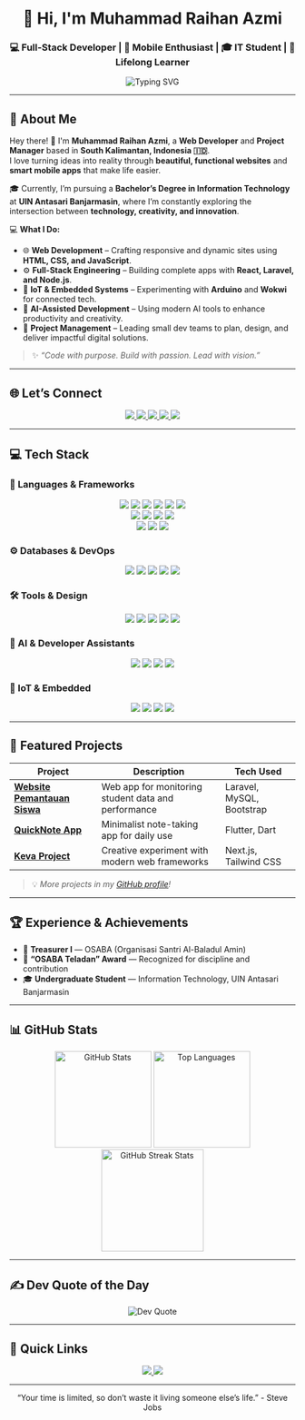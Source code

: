 <!--✨ README by Muhammad Raihan Azmi ✨-->

<h1 align="center">👋 Hi, I'm Muhammad Raihan Azmi</h1>
<h3 align="center">💻 Full-Stack Developer | 📱 Mobile Enthusiast | 🎓 IT Student | 🌱 Lifelong Learner</h3>

<p align="center">
  <img src="https://readme-typing-svg.herokuapp.com?font=Poppins&color=007BFF&size=22&center=true&vCenter=true&width=500&lines=Code.+Learn.+Build.+Inspire.;Turning+ideas+into+impactful+apps;Building+for+the+web+and+beyond" alt="Typing SVG" />
</p>

---

## 🌟 About Me  

Hey there! 👋 I'm **Muhammad Raihan Azmi**, a **Web Developer** and **Project Manager** based in **South Kalimantan, Indonesia 🇮🇩**.  
I love turning ideas into reality through **beautiful, functional websites** and **smart mobile apps** that make life easier.  

🎓 Currently, I’m pursuing a **Bachelor’s Degree in Information Technology** at **UIN Antasari Banjarmasin**, where I’m constantly exploring the intersection between **technology, creativity, and innovation**.  

💻 **What I Do:**  
- 🌐 **Web Development** – Crafting responsive and dynamic sites using **HTML, CSS, and JavaScript**.  
- ⚙️ **Full-Stack Engineering** – Building complete apps with **React, Laravel, and Node.js**.  
- 📡 **IoT & Embedded Systems** – Experimenting with **Arduino** and **Wokwi** for connected tech.  
- 🤖 **AI-Assisted Development** – Using modern AI tools to enhance productivity and creativity.  
- 🧩 **Project Management** – Leading small dev teams to plan, design, and deliver impactful digital solutions.  

> ✨ *“Code with purpose. Build with passion. Lead with vision.”*

---

## 🌐 Let’s Connect

<p align="center">
  <a href="https://instagram.com/m_raihanazmi37" target="_blank">
    <img src="https://img.shields.io/badge/Instagram-%23E4405F.svg?logo=Instagram&logoColor=white&style=for-the-badge" />
  </a>
  <a href="https://www.linkedin.com/in/muhammad-raihan-azmi" target="_blank">
    <img src="https://img.shields.io/badge/LinkedIn-%230077B5.svg?logo=linkedin&logoColor=white&style=for-the-badge" />
  </a>
  <a href="https://discordapp.com/users/Raihan_Azmi37" target="_blank">
    <img src="https://img.shields.io/badge/Discord-%237289DA.svg?logo=discord&logoColor=white&style=for-the-badge" />
  </a>
  <a href="https://github.com/Raihhazmi" target="_blank">
    <img src="https://img.shields.io/badge/GitHub-181717?logo=github&logoColor=white&style=for-the-badge" />
  </a>
  <a href="mailto:raihanazmi37@gmail.com">
    <img src="https://img.shields.io/badge/Gmail-D14836?logo=gmail&logoColor=white&style=for-the-badge" />
  </a>
</p>


---

## 💻 Tech Stack

### 🚀 Languages & Frameworks
<p align="center">
  <img src="https://img.shields.io/badge/HTML5-E34F26?logo=html5&logoColor=white&style=for-the-badge" />
  <img src="https://img.shields.io/badge/CSS3-1572B6?logo=css3&logoColor=white&style=for-the-badge" />
  <img src="https://img.shields.io/badge/JavaScript-F7DF1E?logo=javascript&logoColor=black&style=for-the-badge" />
  <img src="https://img.shields.io/badge/TypeScript-007ACC?logo=typescript&logoColor=white&style=for-the-badge" />
  <img src="https://img.shields.io/badge/PHP-777BB4?logo=php&logoColor=white&style=for-the-badge" />
  <img src="https://img.shields.io/badge/C++-00599C?logo=cplusplus&logoColor=white&style=for-the-badge" />
  <br/>
  <img src="https://img.shields.io/badge/React-61DAFB?logo=react&logoColor=black&style=for-the-badge" />
  <img src="https://img.shields.io/badge/Next.js-000000?logo=next.js&logoColor=white&style=for-the-badge" />
  <img src="https://img.shields.io/badge/Laravel-FF2D20?logo=laravel&logoColor=white&style=for-the-badge" />
  <img src="https://img.shields.io/badge/Node.js-6DA55F?logo=node.js&logoColor=white&style=for-the-badge" />
  <br/>
  <img src="https://img.shields.io/badge/Flutter-02569B?logo=flutter&logoColor=white&style=for-the-badge" />
  <img src="https://img.shields.io/badge/Dart-0175C2?logo=dart&logoColor=white&style=for-the-badge" />
  <img src="https://img.shields.io/badge/Kotlin-7F52FF?logo=kotlin&logoColor=white&style=for-the-badge" />
</p>

### ⚙️ Databases & DevOps
<p align="center">
  <img src="https://img.shields.io/badge/MySQL-4479A1?logo=mysql&logoColor=white&style=for-the-badge" />
  <img src="https://img.shields.io/badge/Firebase-FFCA28?logo=firebase&logoColor=black&style=for-the-badge" />
  <img src="https://img.shields.io/badge/Git-F05032?logo=git&logoColor=white&style=for-the-badge" />
  <img src="https://img.shields.io/badge/GitHub-181717?logo=github&logoColor=white&style=for-the-badge" />
  <img src="https://img.shields.io/badge/Vercel-000000?logo=vercel&logoColor=white&style=for-the-badge" />
</p>

### 🛠️ Tools & Design
<p align="center">
  <img src="https://img.shields.io/badge/VS_Code-0078D7?logo=visual-studio-code&logoColor=white&style=for-the-badge" />
  <img src="https://img.shields.io/badge/Android_Studio-3DDC84?logo=android-studio&logoColor=white&style=for-the-badge" />
  <img src="https://img.shields.io/badge/Figma-F24E1E?logo=figma&logoColor=white&style=for-the-badge" />
  <img src="https://img.shields.io/badge/Postman-FF6C37?logo=postman&logoColor=white&style=for-the-badge" />
  <img src="https://img.shields.io/badge/Trello-0052CC?logo=trello&logoColor=white&style=for-the-badge" />
</p>

### 🤖 AI & Developer Assistants
<p align="center">
  <img src="https://img.shields.io/badge/ChatGPT-00A67E?logo=openai&logoColor=white&style=for-the-badge" />
  <img src="https://img.shields.io/badge/Gemini-8E75B2?logo=google&logoColor=white&style=for-the-badge" />
  <img src="https://img.shields.io/badge/Claude-FFD43B?logo=anthropic&logoColor=black&style=for-the-badge" />
  <img src="https://img.shields.io/badge/Qwen-0078D4?logo=alibabacloud&logoColor=white&style=for-the-badge" />
</p>

### 🔌 IoT & Embedded
<p align="center">
  <img src="https://img.shields.io/badge/Arduino-00979D?logo=arduino&logoColor=white&style=for-the-badge" />
  <img src="https://img.shields.io/badge/Wokwi-FF5733?logo=arduino&logoColor=white&style=for-the-badge" />
  <img src="https://img.shields.io/badge/Arduino%20Uno-008184?logo=arduino&logoColor=white&style=for-the-badge" />
  <img src="https://img.shields.io/badge/Arduino%20IDE-006C6C?logo=arduino&logoColor=white&style=for-the-badge" />
</p>

---

## 📱 Featured Projects

<div align="center">

| Project | Description | Tech Used |
|--------|-------------|----------|
| **[Website Pemantauan Siswa](https://github.com/Raihhazmi)** | Web app for monitoring student data and performance | Laravel, MySQL, Bootstrap |
| **[QuickNote App](https://github.com/Raihhazmi/P4appnavigation_230104040079)** | Minimalist note-taking app for daily use | Flutter, Dart |
| **[Keva Project](https://github.com/Raihhazmi/Keva)** | Creative experiment with modern web frameworks | Next.js, Tailwind CSS |

</div>

> 💡 *More projects in my [GitHub profile](https://github.com/Raihhazmi)!*

---

## 🏆 Experience & Achievements

- 💼 **Treasurer I** — OSABA (Organisasi Santri Al-Baladul Amin)  
- 🏅 **“OSABA Teladan” Award** — Recognized for discipline and contribution  
- 🎓 **Undergraduate Student** — Information Technology, UIN Antasari Banjarmasin  

---

## 📊 GitHub Stats

<p align="center">
  <img src="https://github-readme-stats.vercel.app/api?username=Raihhazmi&show_icons=true&theme=tokyonight" height="170" alt="GitHub Stats" />
  <img src="https://github-readme-stats.vercel.app/api/top-langs/?username=Raihhazmi&layout=compact&theme=tokyonight" height="170" alt="Top Languages" />
  <img height="180em" src="https://github-readme-streak-stats-salesp07.vercel.app/?user=Raihhazmi&theme=tokyonight&hide_border=true&border_radius=10" alt="GitHub Streak Stats" />
</p>



---

## ✍️ Dev Quote of the Day

<p align="center">
  <img src="https://quotes-github-readme.vercel.app/api?type=horizontal&theme=tokyonight" alt="Dev Quote" />
</p>

---

## 🔗 Quick Links

<p align="center">
  <a href="https://raihhazmi.github.io" target="_blank">
    <img src="https://img.shields.io/badge/Portfolio-0077B5?style=for-the-badge&logo=google-chrome&logoColor=white" />
  </a>
  <a href="mailto:raihanazmi37@gmail.com">
    <img src="https://img.shields.io/badge/Contact_Me-E4405F?style=for-the-badge&logo=gmail&logoColor=white" />
  </a>
</p>

---

<p align="center">
    “Your time is limited, so don’t waste it living someone else’s life.” - Steve Jobs
</p>

